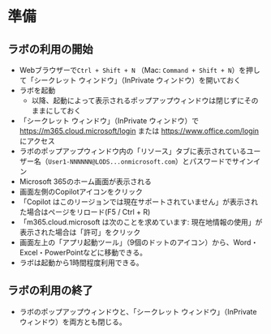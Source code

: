 # 準備

## ラボの利用の開始

- Webブラウザーで`Ctrl + Shift + N` （Mac: `Command + Shift + N`）を押して「シークレット ウィンドウ」（InPrivate ウィンドウ）を開いておく
- ラボを起動
  - 以降、起動によって表示されるポップアップウィンドウは閉じずにそのままにしておく
- 「シークレット ウィンドウ」（InPrivate ウィンドウ）で https://m365.cloud.microsoft/login または https://www.office.com/login にアクセス
- ラボのポップアップウィンドウ内の「リソース」タブに表示されているユーザー名（`User1-NNNNNN@LODS...onmicrosoft.com`）とパスワードでサインイン
- Microsoft 365のホーム画面が表示される
- 画面左側のCopilotアイコンをクリック
- 「Copilot はこのリージョンでは現在サポートされていません」が表示された場合はページをリロード(F5 / Ctrl + R)
- 「m365.cloud.microsoft は次のことを求めています: 現在地情報の使用」が表示された場合は「許可」をクリック
- 画面左上の「アプリ起動ツール」（9個のドットのアイコン）から、Word・Excel・PowerPointなどに移動できる。
- ラボは起動から1時間程度利用できる。

## ラボの利用の終了

- ラボのポップアップウィンドウと、「シークレット ウィンドウ」（InPrivate ウィンドウ）を両方とも閉じる。


